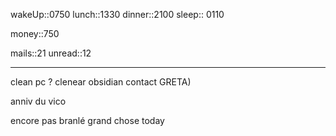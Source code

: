 wakeUp::0750
lunch::1330
dinner::2100
sleep:: 0110

money::750

mails::21
unread::12

---
clean pc ?
clenear obsidian
contact GRETA)


anniv du vico

encore pas branlé grand chose today